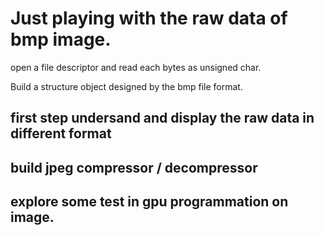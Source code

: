 # Just playing with the raw data of bmp image.

open a file descriptor and read each bytes as unsigned char.

Build a structure object designed by the bmp file format.

## first step undersand and display the raw data in different format






## build jpeg compressor / decompressor

## explore some test in gpu programmation on image.


